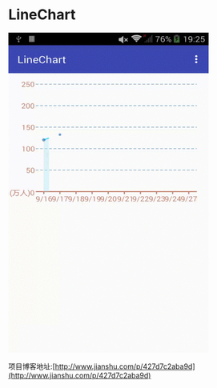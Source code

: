 # LineChart
![linechart.gif](https://github.com/jinxiyang/LineChart/blob/master/gif/linechart.gif)

项目博客地址:[http://www.jianshu.com/p/427d7c2aba9d](http://www.jianshu.com/p/427d7c2aba9d)

